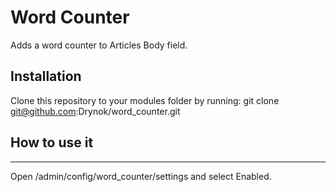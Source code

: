 # Word Counter

Adds a word counter to Articles Body field.

## Installation
Clone this repository to your modules folder by running:
git clone git@github.com:Drynok/word_counter.git

## How to use it
--------------------------------------------------------------------------------
Open /admin/config/word_counter/settings and select Enabled.
